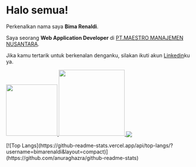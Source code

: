 # Halo semua! 

Perkenalkan nama saya **Bima Renaldi**.

Saya seorang **Web Application Developer** di [PT.MAESTRO MANAJEMEN NUSANTARA](http://maestromn.com/).

Jika kamu tertarik untuk berkenalan denganku, silakan ikuti akun [Linkedin](https://www.linkedin.com/in/bima-renaldi/)ku ya.


<p align="left">
<a href="https://github.com/bimarenaldi">
  <img height="140em" src="https://github-readme-stats-eight-theta.vercel.app/api?username=bimarenaldi&show_icons=true&theme=algolia&include_all_commits=true&count_private=true"/>
  <img height="180em" src="https://github-readme-stats-eight-theta.vercel.app/api/top-langs/?username=bimarenaldi&layout=compact&langs_count=8&theme=algolia"/>
  <img align="center" src="https://github-readme-stats.vercel.app/api/top-langs/?username=bimarenaldi&theme=algolia" />

</a>
</p>
[![Top Langs](https://github-readme-stats.vercel.app/api/top-langs/?username=bimarenaldi&layout=compact)](https://github.com/anuraghazra/github-readme-stats)

